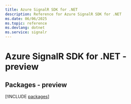 ```yaml
---
title: Azure SignalR SDK for .NET
description: Reference for Azure SignalR SDK for .NET
ms.date: 06/06/2025
ms.topic: reference
ms.devlang: dotnet
ms.service: signalr
---
```

# Azure SignalR SDK for .NET - preview
## Packages - preview
[!INCLUDE [packages](signalr-index.md)]